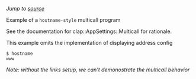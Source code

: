 *Jump to [source](multicall_hostname.rs)*

Example of a `hostname-style` multicall program

See the documentation for clap::AppSettings::Multicall for rationale.

This example omits the implementation of displaying address config

```bash,ignore
$ hostname
www
```
*Note: without the links setup, we can't demonostrate the multicall behavior*
